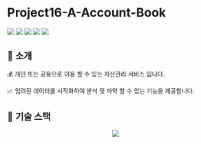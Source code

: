# Project16-A-Account-Book
<div>
    <img src="https://img.shields.io/badge/React-v17.0.1-blue)"/>
    <img src="https://img.shields.io/badge/node-v14.15.1-green"/>
    <img src="https://img.shields.io/badge/storybook-v6.0.28-ff69b4"/>
    <img src="https://img.shields.io/badge/koa-v2.13.0-aaa"/>
    <img src="https://img.shields.io/badge/mongoose-v5.10.15-critical"/>
</div>

## 📌 소개
💰 개인 또는 공용으로 이용 할 수 있는 자산관리 서비스 입니다. 

📈 입려된 데이터를 시작화하여 분석 및 파악 할 수 있는 기능을 제공합니다. 

## 📌 기술 스택
<center><img src="https://user-images.githubusercontent.com/44409642/99674728-c9ecfc80-2ab9-11eb-8039-06b9ebdc5e38.png"/></center>

